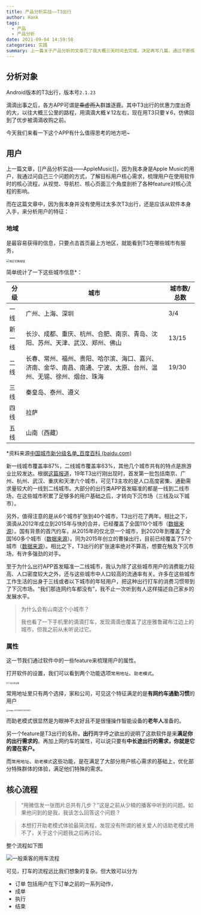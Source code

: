 ```yaml
---
title: 产品分析实战——T3出行
author: Hank
tags:
  - 产品
  - 产品分析
date: 2021-09-04 14:59:58
categories: 实践
summary: 上一篇关于产品分析的文章花了我大概三天时间去完成，决定再写几篇，通过不断练习锻炼自己的感知和表达。
---
```


## 分析对象

Android版本的T3出行，版本号`2.1.23`

滴滴出事之后，各方APP可谓是~~乘虚而入~~群雄逐鹿。其中T3出行的优惠力度出奇的大，以往大概三公里的路程，用滴滴大概￥12左右，现在用T3只要￥6，仿佛回到了优步被滴滴收购之前。

今天我们来看一下这个APP有什么值得思考的地方吧~

## 用户

上一篇文章，[[产品分析实战——AppleMusic]]，因为我本身是Apple Music的用户，我通过问自己三个问题的方式，了解目标用户核心需求，梳理用户在使用软件时的核心流程，从视觉、导航栏、核心页面三个角度剖析了各种feature对核心流程的影响。

而在这篇文章中，因为我本身并没有使用过太多次T3出行，还是应该从软件本身入手，来分析用户的特征：

### 地域

是最容易获得的信息，只要点击首页最上方地区，就能看到T3在哪些城市有服务，

<img src="https://my-picbed.oss-cn-hangzhou.aliyuncs.com/20210904214229.png" alt="地区切换按钮" style="zoom: 50%;" />

简单统计了一下这些城市信息*：

| 分级   | 城市                                                         | 城市数/总数 |
| ------ | ------------------------------------------------------------ | ----------- |
| 一线   | 广州、上海、深圳                                             | 3/4         |
| 新一线 | 长沙、成都、重庆、杭州、合肥、南京、青岛、沈阳、苏州、天津、武汉、郑州、佛山 | 13/15       |
| 二线   | 长春、常州、福州、贵阳、哈尔滨、海口、嘉兴、济南、金华、南昌、南通、宁波、太原、台州、温州、无锡、徐州、烟台、珠海 | 19/30       |
| 三线   | 秦皇岛、泰州、遵义                                           |             |
| 四线   | 拉萨                                                         |             |
| 五线   | 山南（西藏）                                                 |             |

*资料来源[中国城市新分级名单_百度百科 (baidu.com)](https://baike.baidu.com/item/中国城市新分级名单/12702007?fr=aladdin)

新一线城市覆盖率$87\%$，二线城市覆盖率$63\%$，其他几个城市共有的特点是旅游业比较发达。根据[这篇报道](https://baijiahao.baidu.com/s?id=1640358452349870232&wfr=spider&for=pc)，19年T3出行刚出现时，首发第一批包括南京、广州、杭州、武汉、重庆和天津六个城市，可见T3主攻的是人口高度密集、通勤需求量较大的一线到二线城市。大部分的出行类APP首发瞄准的都是一线到二线市场，在这些城市积累了足够多的用户基础之后，才转向下沉市场（三线及以下城市）。

另外，值得注意的是从6个城市扩张到40个城市，T3出行花了两年。相比之下，滴滴从2012年成立到2015年与快的合并，已经覆盖了全国110个城市（[数据来源](https://www.sohu.com/a/27512588_148974)）。国有背景的首汽约车，从2015年的仅北京一个城市，到2020年到覆盖了全国160多个城市（[数据来源](https://finance.sina.com.cn/tech/2020-10-25/doc-iiznctkc7612459.shtml)）。同为2015年创立的曹操出行，目前已经覆盖了57个城市（[数据来源](https://baike.baidu.com/item/%E6%9B%B9%E6%93%8D%E5%87%BA%E8%A1%8C#4)）。相比之下，T3出行的扩张速率绝对不算高，想要在触及下沉市场，有许多强劲的对手。

至于为什么出行APP首发瞄准一二线城市，我认为除了这些城市用户的消费能力较高、人口密度较大之外，还与这些城市中人口较高的流通率有关。许多在这些城市工作生活的出身于三线或者以下城市的年轻用户，把这种出行打车的消费习惯带到了下沉市场。“我们那连网约车都没有”，我不止一次听到有人这样描述自己家乡的发展水平。

> 为什么会有山南这个小城市？
>
> 我也看了一下手机里的滴滴打车，发现滴滴也覆盖了这座雅鲁藏布江边上的城市，但我之前从未听说过它。

### 属性

这一节我们通过软件中的一些feature来梳理用户的属性。

打开软件的设置，我们可以看到两个功能选项`常用地址`、`助老模式`。

<img src="https://my-picbed.oss-cn-hangzhou.aliyuncs.com/20210905122110.png" alt="T3出行的设置" style="zoom:33%;" />

常用地址里只有两个选择，家和公司，可见这个特征满足的是**有网约车通勤习惯**的用户

<img src="C:/Users/76084/AppData/Roaming/Typora/typora-user-images/image-20210905121631063.png" alt="image-20210905121631063" style="zoom:33%;" />

而助老模式很显然是为眼神不太好且不是很懂操作智能设备的**老年人**准备的。

另一个feature是T3出行的名称，**出行**两字呼之欲出的说明了这款软件是来**满足你的出行需求的**。再加上网约车的属性，可以说只要有**中长途出行的需求，你就是它的潜在客户。**

而`常用地址`、`助老模式`这些功能，是在满足了大部分用户核心需求的基础上，优化部分特殊群体的体验，满足他们特殊的需求。

## 核心流程

>  “用微信发一张图片总共有几步？”这是之前从少楠的播客中听到的问题。如果他问到的是我，我该怎么回答这个问题？

>  本想打开助老模式体验最简流程，发现没有所谓的被关爱人的话助老模式用不了，关于这个问题我之后再讨论。

整个流程如下图

![一般乘客的用车流程](https://my-picbed.oss-cn-hangzhou.aliyuncs.com/20210905213359.png)

可见，打车的流程远比我们想象的复杂。但大致可以分为

+ 订单  包括用户在下订单之前的一系列动作，
+ 成单
+ 执行
+ 结束 


